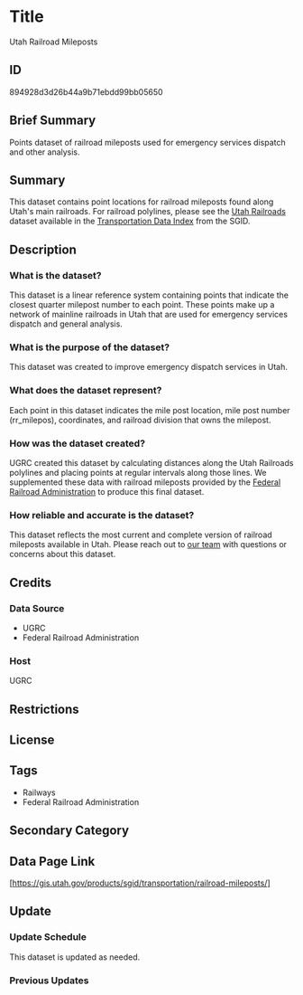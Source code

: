 # Title

Utah Railroad Mileposts

## ID

894928d3d26b44a9b71ebdd99bb05650

<!--- This layer was not in the Index. Should it be? --->

## Brief Summary

Points dataset of railroad mileposts used for emergency services dispatch and other analysis.

## Summary

This dataset contains point locations for railroad mileposts found along Utah's main railroads. For railroad polylines, please see the [Utah Railroads](https://gis.utah.gov/products/sgid/transportation/railroads/) dataset available in the [Transportation Data Index](https://gis.utah.gov/products/sgid/transportation/) from the SGID.

## Description

### What is the dataset?

This dataset is a linear reference system containing points that indicate the closest quarter milepost number to each point. These points make up a network of mainline railroads in Utah that are used for emergency services dispatch and general analysis.

<!--- Are these mileposts physical markers in the real world or just calculated points, or both? --->

### What is the purpose of the dataset?

This dataset was created to improve emergency dispatch services in Utah.

<!--- From the original metadata. Do we use it for anything else? Is this dataset used by other agencies? --->

### What does the dataset represent?

Each point in this dataset indicates the mile post location, mile post number (rr_milepos), coordinates, and railroad division that owns the milepost.

### How was the dataset created?

UGRC created this dataset by calculating distances along the Utah Railroads polylines and placing points at regular intervals along those lines. We supplemented these data with railroad mileposts provided by the [Federal Railroad Administration](https://railroads.dot.gov/) to produce this final dataset.

### How reliable and accurate is the dataset?

This dataset reflects the most current and complete version of railroad mileposts available in Utah. Please reach out to [our team](https://gis.utah.gov/contact/) with questions or concerns about this dataset.

## Credits

### Data Source

- UGRC
- Federal Railroad Administration

### Host

UGRC

## Restrictions

## License

## Tags

- Railways
- Federal Railroad Administration

## Secondary Category

## Data Page Link

[https://gis.utah.gov/products/sgid/transportation/railroad-mileposts/]

## Update

### Update Schedule

This dataset is updated as needed.

<!--- Is this actually a static dataset? --->

### Previous Updates
